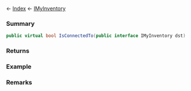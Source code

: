 ← [Index](Api-Index) ← [IMyInventory](VRage.Game.ModAPI.Ingame.IMyInventory)

### Summary

```csharp
public virtual bool IsConnectedTo(public interface IMyInventory dst)
```

### Returns

### Example

### Remarks

